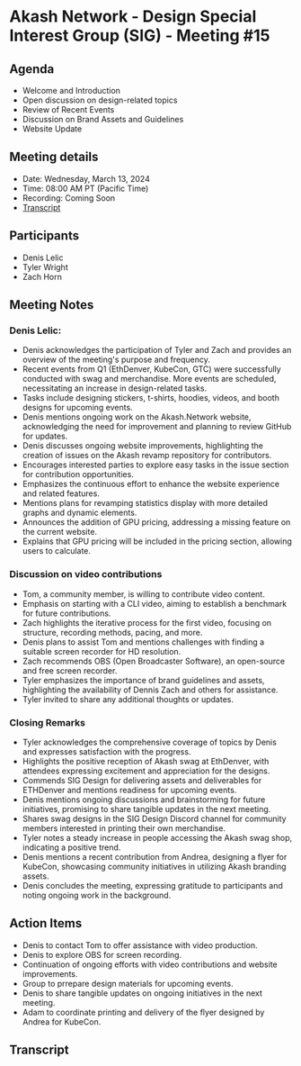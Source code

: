 # Akash Network - Design Special Interest Group (SIG) - Meeting #15

## Agenda
- Welcome and Introduction
- Open discussion on design-related topics
- Review of Recent Events
- Discussion on Brand Assets and Guidelines
- Website Update

## Meeting details
- Date: Wednesday, March 13, 2024
- Time: 08:00 AM PT (Pacific Time)
- Recording: Coming Soon
- [Transcript](#transcript)

## Participants
- Denis Lelic
- Tyler Wright
- Zach Horn


## Meeting Notes
### Denis Lelic:
- Denis acknowledges the participation of Tyler and Zach and provides an overview of the meeting's purpose and frequency.
- Recent events from Q1 (EthDenver, KubeCon, GTC) were successfully conducted with swag and merchandise. More events are scheduled, necessitating an increase in design-related tasks.
- Tasks include designing stickers, t-shirts, hoodies, videos, and booth designs for upcoming events.
- Denis mentions ongoing work on the Akash.Network website, acknowledging the need for improvement and planning to review GitHub for updates.
- Denis discusses ongoing website improvements, highlighting the creation of issues on the Akash revamp repository for contributors.
- Encourages interested parties to explore easy tasks in the issue section for contribution opportunities.
- Emphasizes the continuous effort to enhance the website experience and related features.
- Mentions plans for revamping statistics display with more detailed graphs and dynamic elements.
- Announces the addition of GPU pricing, addressing a missing feature on the current website.
- Explains that GPU pricing will be included in the pricing section, allowing users to calculate.
  
### Discussion on video contributions
  - Tom, a community member, is willing to contribute video content.
  - Emphasis on starting with a CLI video, aiming to establish a benchmark for future contributions.
  - Zach highlights the iterative process for the first video, focusing on structure, recording methods, pacing, and more.
  - Denis plans to assist Tom and mentions challenges with finding a suitable screen recorder for HD resolution.
  - Zach recommends OBS (Open Broadcaster Software), an open-source and free screen recorder.
  - Tyler emphasizes the importance of brand guidelines and assets, highlighting the availability of Dennis Zach and others for assistance.
  - Tyler invited to share any additional thoughts or updates.
### Closing Remarks
- Tyler acknowledges the comprehensive coverage of topics by Denis and expresses satisfaction with the progress.
- Highlights the positive reception of Akash swag at EthDenver, with attendees expressing excitement and appreciation for the designs.
- Commends SIG Design for delivering assets and deliverables for ETHDenver and mentions readiness for upcoming events.
- Denis mentions ongoing discussions and brainstorming for future initiatives, promising to share tangible updates in the next meeting.
- Shares swag designs in the SIG Design Discord channel for community members interested in printing their own merchandise.
- Tyler notes a steady increase in people accessing the Akash swag shop, indicating a positive trend.
- Denis mentions a recent contribution from Andrea, designing a flyer for KubeCon, showcasing community initiatives in utilizing Akash branding assets.
- Denis concludes the meeting, expressing gratitude to participants and noting ongoing work in the background.

## Action Items
- Denis to contact Tom to offer assistance with video production.
- Denis to explore OBS for screen recording.
- Continuation of ongoing efforts with video contributions and website improvements.
- Group to prrepare design materials for upcoming events.
- Denis to share tangible updates on ongoing initiatives in the next meeting.
- Adam to coordinate printing and delivery of the flyer designed by Andrea for KubeCon.
## Transcript
